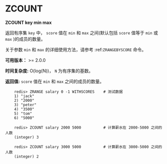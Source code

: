 # ZCOUNT


**ZCOUNT key min max**

返回有序集 ``key`` 中， ``score`` 值在 ``min`` 和 ``max`` 之间(默认包括 ``score`` 值等于 ``min`` 或 ``max`` )的成员的数量。

关于参数 ``min`` 和 ``max`` 的详细使用方法，请参考 :ref:`ZRANGEBYSCORE` 命令。

**可用版本：**
    >= 2.0.0

**时间复杂度:**
    O(log(N))， ``N`` 为有序集的基数。

**返回值:**
     ``score`` 值在 ``min`` 和 ``max`` 之间的成员的数量。

```
    redis> ZRANGE salary 0 -1 WITHSCORES    # 测试数据
    1) "jack"
    2) "2000"
    3) "peter"
    4) "3500"
    5) "tom"
    6) "5000"

    redis> ZCOUNT salary 2000 5000          # 计算薪水在 2000-5000 之间的人数
    (integer) 3

    redis> ZCOUNT salary 3000 5000          # 计算薪水在 3000-5000 之间的人数
    (integer) 2
```